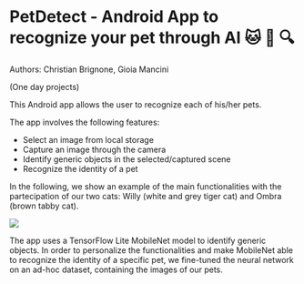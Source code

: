 # PetDetect - Android App to recognize your pet through AI :cat: :dog: :mag:
Authors: Christian Brignone, Gioia Mancini

(One day projects)


This Android app allows the user to recognize each of his/her pets.

The app involves the following features:
* Select an image from local storage
* Capture an image through the camera
* Identify generic objects in the selected/captured scene
* Recognize the identity of a pet

In the following, we show an example of the main functionalities with the partecipation of our two cats: Willy (white and grey tiger cat) and Ombra (brown tabby cat).

![](https://github.com/ChristianBrignone/PetDetect/blob/master/petDetect_demo.gif)

The app uses a TensorFlow Lite MobileNet model to identify generic objects. 
In order to personalize the functionalities and make MobileNet able to recognize the identity of a specific pet, we fine-tuned the neural network on an ad-hoc dataset, containing the images of our pets.
